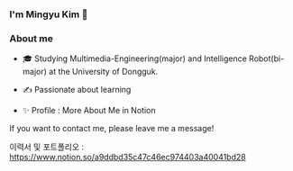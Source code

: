 ### I'm Mingyu Kim 👋

### About me
- 🎓   Studying Multimedia-Engineering(major) and Intelligence Robot(bi-major) at the University of Dongguk.

- ✍️   Passionate about learning

- ✨   Profile : More About Me in Notion

If you want to contact me, please leave me a message!


이력서 및 포트폴리오 : https://www.notion.so/a9ddbd35c47c46ec974403a40041bd28

<!--
**MingyuKim-2933/MingyuKim-2933** is a ✨ _special_ ✨ repository because its `README.md` (this file) appears on your GitHub profile.

Here are some ideas to get you started:

- 🔭 I’m currently working on ...
- 🌱 I’m currently learning ...
- 👯 I’m looking to collaborate on ...
- 🤔 I’m looking for help with ...
- 💬 Ask me about ...
- 📫 How to reach me: ...
- 😄 Pronouns: ...
- ⚡ Fun fact: ...
-->
